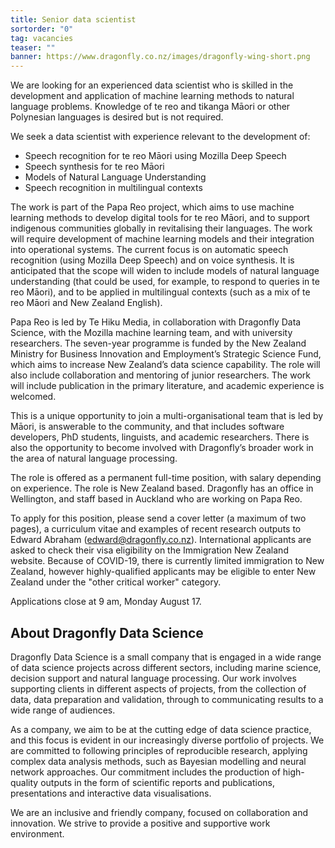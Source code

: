 ```yaml
---
title: Senior data scientist
sortorder: "0"
tag: vacancies
teaser: ""
banner: https://www.dragonfly.co.nz/images/dragonfly-wing-short.png
---
```


We are looking for an experienced data scientist who is skilled in the
development and application of machine learning methods to natural language
problems.  Knowledge of te reo and tikanga Māori or other Polynesian languages
is desired but is not required. 

We seek a data scientist with experience relevant to the development of:

* Speech recognition for te reo Māori using Mozilla Deep Speech
* Speech synthesis for te reo Māori
* Models of Natural Language Understanding 
* Speech recognition in multilingual contexts

The work is part of the Papa Reo project, which aims to use machine learning
methods to develop digital tools for te reo Māori, and to support indigenous
communities globally in revitalising their languages. The work will require
development of machine learning models and their integration into operational
systems. The current focus is on automatic speech recognition (using Mozilla
Deep Speech) and on voice synthesis. It is anticipated that the scope will widen
to include models of natural language understanding (that could be used, for
example, to respond to queries in te reo Māori), and to be applied in
multilingual contexts (such as a mix of te reo Māori and New Zealand English). 

Papa Reo is led by Te Hiku Media, in collaboration with Dragonfly Data Science,
with the Mozilla machine learning team, and with university researchers. The
seven-year programme is funded by the New Zealand Ministry for Business
Innovation and Employment’s Strategic Science Fund, which aims to increase New
Zealand’s data science capability. The role will also include collaboration and
mentoring of junior researchers. The work will include publication in the
primary literature, and academic experience is welcomed. 

This is a unique opportunity to join a multi-organisational team that is led by
Māori, is answerable to the community, and that includes software developers,
PhD students, linguists, and  academic researchers. There is also the
opportunity to become involved with Dragonfly’s broader work in the area of
natural language processing. 

The role is offered as a permanent full-time position, with salary depending on
experience. The role is New Zealand based. Dragonfly has an office in
Wellington, and staff based in Auckland who are working on Papa Reo.

To apply for this position, please send a cover letter (a maximum of two pages),
a curriculum vitae and examples of recent research outputs to Edward Abraham
([edward@dragonfly.co.nz](edward@dragonfly.co.nz)). International applicants are asked to check their visa
eligibility on the Immigration New Zealand website. Because of COVID-19, there
is currently limited immigration to New Zealand, however highly-qualified
applicants may be eligible to enter New Zealand under the "other critical worker"
category.

Applications close at 9 am, Monday August 17.


## About Dragonfly Data Science

Dragonfly Data Science is a small company that is engaged in a wide range of
data science projects across different sectors, including marine science,
decision support and natural language processing. Our work involves supporting
clients in different aspects of projects, from the collection of data, data
preparation and validation, through to communicating results to a wide range of
audiences.

As a company, we aim to be at the cutting edge of data science practice, and
this focus is evident in our increasingly diverse portfolio of projects. We are
committed to following principles of reproducible research, applying complex
data analysis methods, such as Bayesian modelling  and neural network
approaches. Our commitment includes the production of high-quality outputs in
the form of scientific reports and publications, presentations and interactive
data visualisations.

We are an inclusive and friendly company, focused on collaboration and
innovation.  We strive to provide a positive and supportive work environment.

